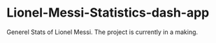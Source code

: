 # Lionel-Messi-Statistics-dash-app
Generel Stats of Lionel Messi. The project is currently in a making.
